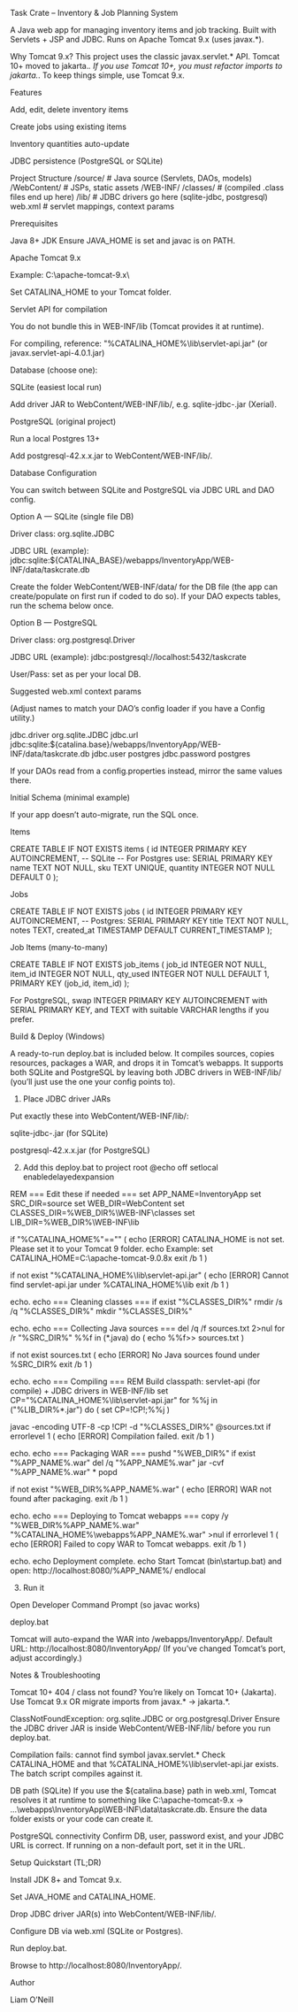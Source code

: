 Task Crate – Inventory & Job Planning System

A Java web app for managing inventory items and job tracking. Built with Servlets + JSP and JDBC. Runs on Apache Tomcat 9.x (uses javax.*).

Why Tomcat 9.x?
This project uses the classic javax.servlet.* API. Tomcat 10+ moved to jakarta.*. If you use Tomcat 10+, you must refactor imports to jakarta.*. To keep things simple, use Tomcat 9.x.

Features

Add, edit, delete inventory items

Create jobs using existing items

Inventory quantities auto-update

JDBC persistence (PostgreSQL or SQLite)

Project Structure
/source/                  # Java source (Servlets, DAOs, models)
/WebContent/              # JSPs, static assets
  /WEB-INF/
    /classes/             # (compiled .class files end up here)
    /lib/                 # JDBC drivers go here (sqlite-jdbc, postgresql)
    web.xml               # servlet mappings, context params

Prerequisites

Java 8+ JDK
Ensure JAVA_HOME is set and javac is on PATH.

Apache Tomcat 9.x

Example: C:\apache-tomcat-9.x\

Set CATALINA_HOME to your Tomcat folder.

Servlet API for compilation

You do not bundle this in WEB-INF/lib (Tomcat provides it at runtime).

For compiling, reference:
"%CATALINA_HOME%\lib\servlet-api.jar" (or javax.servlet-api-4.0.1.jar)

Database (choose one):

SQLite (easiest local run)

Add driver JAR to WebContent/WEB-INF/lib/, e.g. sqlite-jdbc-<version>.jar (Xerial).

PostgreSQL (original project)

Run a local Postgres 13+

Add postgresql-42.x.x.jar to WebContent/WEB-INF/lib/.

Database Configuration

You can switch between SQLite and PostgreSQL via JDBC URL and DAO config.

Option A — SQLite (single file DB)

Driver class: org.sqlite.JDBC

JDBC URL (example):
jdbc:sqlite:${CATALINA_BASE}/webapps/InventoryApp/WEB-INF/data/taskcrate.db

Create the folder WebContent/WEB-INF/data/ for the DB file (the app can create/populate on first run if coded to do so). If your DAO expects tables, run the schema below once.

Option B — PostgreSQL

Driver class: org.postgresql.Driver

JDBC URL (example):
jdbc:postgresql://localhost:5432/taskcrate

User/Pass: set as per your local DB.

Suggested web.xml context params

(Adjust names to match your DAO’s config loader if you have a Config utility.)

<context-param>
  <param-name>jdbc.driver</param-name>
  <!-- For SQLite -->
  <param-value>org.sqlite.JDBC</param-value>
  <!-- For Postgres use: org.postgresql.Driver -->
</context-param>

<context-param>
  <param-name>jdbc.url</param-name>
  <!-- SQLite example -->
  <param-value>jdbc:sqlite:${catalina.base}/webapps/InventoryApp/WEB-INF/data/taskcrate.db</param-value>
  <!-- Postgres example: jdbc:postgresql://localhost:5432/taskcrate -->
</context-param>

<context-param>
  <param-name>jdbc.user</param-name>
  <param-value>postgres</param-value>
</context-param>

<context-param>
  <param-name>jdbc.password</param-name>
  <param-value>postgres</param-value>
</context-param>


If your DAOs read from a config.properties instead, mirror the same values there.

Initial Schema (minimal example)

If your app doesn’t auto-migrate, run the SQL once.

Items

CREATE TABLE IF NOT EXISTS items (
  id INTEGER PRIMARY KEY AUTOINCREMENT,  -- SQLite
  -- For Postgres use: SERIAL PRIMARY KEY
  name TEXT NOT NULL,
  sku TEXT UNIQUE,
  quantity INTEGER NOT NULL DEFAULT 0
);


Jobs

CREATE TABLE IF NOT EXISTS jobs (
  id INTEGER PRIMARY KEY AUTOINCREMENT,  -- Postgres: SERIAL PRIMARY KEY
  title TEXT NOT NULL,
  notes TEXT,
  created_at TIMESTAMP DEFAULT CURRENT_TIMESTAMP
);


Job Items (many-to-many)

CREATE TABLE IF NOT EXISTS job_items (
  job_id INTEGER NOT NULL,
  item_id INTEGER NOT NULL,
  qty_used INTEGER NOT NULL DEFAULT 1,
  PRIMARY KEY (job_id, item_id)
);


For PostgreSQL, swap INTEGER PRIMARY KEY AUTOINCREMENT with SERIAL PRIMARY KEY, and TEXT with suitable VARCHAR lengths if you prefer.

Build & Deploy (Windows)

A ready-to-run deploy.bat is included below. It compiles sources, copies resources, packages a WAR, and drops it in Tomcat’s webapps. It supports both SQLite and PostgreSQL by leaving both JDBC drivers in WEB-INF/lib/ (you’ll just use the one your config points to).

1) Place JDBC driver JARs

Put exactly these into WebContent/WEB-INF/lib/:

sqlite-jdbc-<version>.jar (for SQLite)

postgresql-42.x.x.jar (for PostgreSQL)

2) Add this deploy.bat to project root
@echo off
setlocal enabledelayedexpansion

REM === Edit these if needed ===
set APP_NAME=InventoryApp
set SRC_DIR=source
set WEB_DIR=WebContent
set CLASSES_DIR=%WEB_DIR%\WEB-INF\classes
set LIB_DIR=%WEB_DIR%\WEB-INF\lib

if "%CATALINA_HOME%"=="" (
  echo [ERROR] CATALINA_HOME is not set. Please set it to your Tomcat 9 folder.
  echo Example: set CATALINA_HOME=C:\apache-tomcat-9.0.8x
  exit /b 1
)

if not exist "%CATALINA_HOME%\lib\servlet-api.jar" (
  echo [ERROR] Cannot find servlet-api.jar under %CATALINA_HOME%\lib
  exit /b 1
)

echo.
echo === Cleaning classes ===
if exist "%CLASSES_DIR%" rmdir /s /q "%CLASSES_DIR%"
mkdir "%CLASSES_DIR%"

echo.
echo === Collecting Java sources ===
del /q /f sources.txt 2>nul
for /r "%SRC_DIR%" %%f in (*.java) do (
  echo %%f>> sources.txt
)

if not exist sources.txt (
  echo [ERROR] No Java sources found under %SRC_DIR%
  exit /b 1
)

echo.
echo === Compiling ===
REM Build classpath: servlet-api (for compile) + JDBC drivers in WEB-INF/lib
set CP="%CATALINA_HOME%\lib\servlet-api.jar"
for %%j in ("%LIB_DIR%\*.jar") do (
  set CP=!CP!;%%j
)

javac -encoding UTF-8 -cp !CP! -d "%CLASSES_DIR%" @sources.txt
if errorlevel 1 (
  echo [ERROR] Compilation failed.
  exit /b 1
)

echo.
echo === Packaging WAR ===
pushd "%WEB_DIR%"
if exist "%APP_NAME%.war" del /q "%APP_NAME%.war"
jar -cvf "%APP_NAME%.war" *
popd

if not exist "%WEB_DIR%\%APP_NAME%.war" (
  echo [ERROR] WAR not found after packaging.
  exit /b 1
)

echo.
echo === Deploying to Tomcat webapps ===
copy /y "%WEB_DIR%\%APP_NAME%.war" "%CATALINA_HOME%\webapps\%APP_NAME%.war" >nul
if errorlevel 1 (
  echo [ERROR] Failed to copy WAR to Tomcat webapps.
  exit /b 1
)

echo.
echo Deployment complete.
echo Start Tomcat (bin\startup.bat) and open: http://localhost:8080/%APP_NAME%/
endlocal

3) Run it

Open Developer Command Prompt (so javac works)

deploy.bat

Tomcat will auto-expand the WAR into /webapps/InventoryApp/.
Default URL: http://localhost:8080/InventoryApp/
(If you’ve changed Tomcat’s port, adjust accordingly.)

Notes & Troubleshooting

Tomcat 10+ 404 / class not found?
You’re likely on Tomcat 10+ (Jakarta). Use Tomcat 9.x OR migrate imports from javax.* → jakarta.*.

ClassNotFoundException: org.sqlite.JDBC or org.postgresql.Driver
Ensure the JDBC driver JAR is inside WebContent/WEB-INF/lib/ before you run deploy.bat.

Compilation fails: cannot find symbol javax.servlet.*
Check CATALINA_HOME and that %CATALINA_HOME%\lib\servlet-api.jar exists. The batch script compiles against it.

DB path (SQLite)
If you use the ${catalina.base} path in web.xml, Tomcat resolves it at runtime to something like
C:\apache-tomcat-9.x → ...\webapps\InventoryApp\WEB-INF\data\taskcrate.db.
Ensure the data folder exists or your code can create it.

PostgreSQL connectivity
Confirm DB, user, password exist, and your JDBC URL is correct. If running on a non-default port, set it in the URL.

Setup Quickstart (TL;DR)

Install JDK 8+ and Tomcat 9.x.

Set JAVA_HOME and CATALINA_HOME.

Drop JDBC driver JAR(s) into WebContent/WEB-INF/lib/.

Configure DB via web.xml (SQLite or Postgres).

Run deploy.bat.

Browse to http://localhost:8080/InventoryApp/.

Author

Liam O’Neill